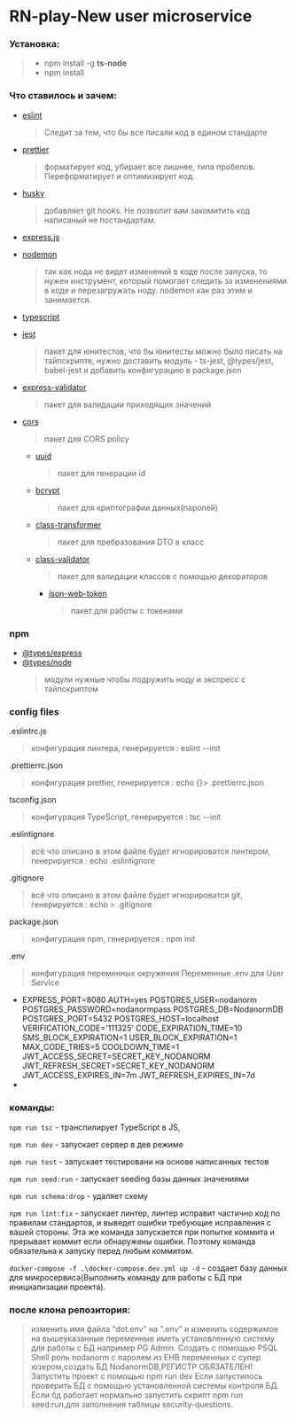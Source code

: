 # RN-play-New user microservice

### Установка:

> - npm install -g **ts-node**
> - npm install

### Что ставилось и зачем:

- [eslint](https://eslint.org/docs/user-guide/getting-started 'eslint')
  > Следит за тем, что бы все писали код в едином стандарте
- [prettier](https://prettier.io/ 'prettier')
  > форматирует код, убирает все лишнее, типа пробелов. Переформатирует и оптимизирует код.
- [husky](https://typicode.github.io/husky/#/ 'husky')
  > добавляет git hooks. Не позволит вам закомитить код написаный не постандартам.
- [ express.js](https://expressjs.com/ru/ 'express.js')
- [nodemon](https://github.com/remy/nodemon 'nodemon')
  > так как нода не видет изменений в коде после запуска, то нужен инструмент, который помогает следить за изменениями в коде и перезагружать ноду. nodemon как раз этим и занимается.
- [typescript](https://www.typescriptlang.org/ 'typescript')
- [jest](https://jestjs.io/ru/docs/getting-started 'jest')
  > пакет для юнитестов, что бы юнитесты можно было писать на тайпскрипте, нужно доставить модуль - ts-jest, @types/jest, babel-jest и добавить конфигурацию в package.json
- [express-validator](https://www.npmjs.com/package/express-validator 'express-validator')
  > пакет для валидации приходящих значений
- [cors](https://www.npmjs.com/package/cors/ 'cors')

  > пакет для CORS policy

  - [uuid](https://www.npmjs.com/package/uuid 'uuid')
    > пакет для генерации id
  - [bcrypt](https://www.npmjs.com/package/bcrypt 'bcrypt')
    > пакет для криптографии данных(паролей)
  - [сlass-transformer](https://www.npmjs.com/package/class-transformer 'class-transformer')
    > пакет для пребразования DTO в класс
  - [class-validator](https://www.npmjs.com/package/class-validator 'class-validator')

    > пакет для валидации классов с помощью декораторов

    - [json-web-token](https://www.npmjs.com/package/json-web-token 'json-web-token')
      > пакет для работы с токенами

### npm

- [@types/express](https://github.com/DefinitelyTyped/DefinitelyTyped '@types/express')
- [ @types/node](https://www.typescriptlang.org/dt/search?search= ' @types/node')
  > модули нужные чтобы подружить ноду и экспресс с тайпскриптом

### config files

.eslintrc.js

> конфигурация линтера,
> генерируется : eslint --init

.prettierrc.json

> конфигурация prettier,
> генерируется : echo {}> .prettierrc.json

tsconfig.json

> конфигурация TypeScript,
> генерируется : tsc --init

.eslintignore

> всё что описано в этом файле будет игнорироватся линтером,
> генерируется : echo .eslintignore

.gitignore

> всё что описано в этом файле будет игнорироватся git,
> генерируется : echo > .gitignore

package.json

> конфигурация npm,
> генерируется : npm init

.env

> конфигурация переменных окружения
> Переменные .env для User Service

- EXPRESS_PORT=8080
  AUTH=yes
  POSTGRES_USER=nodanorm
  POSTGRES_PASSWORD=nodanormpass
  POSTGRES_DB=NodanormDB
  POSTGRES_PORT=5432
  POSTGRES_HOST=localhost
  VERIFICATION_CODE='111325'
  CODE_EXPIRATION_TIME=10
  SMS_BLOCK_EXPIRATION=1
  USER_BLOCK_EXPIRATION=1
  MAX_CODE_TRIES=5
  COOLDOWN_TIME=1
  JWT_ACCESS_SECRET=SECRET_KEY_NODANORM
  JWT_REFRESH_SECRET=SECRET_KEY_NODANORM
  JWT_ACCESS_EXPIRES_IN=7m
  JWT_REFRESH_EXPIRES_IN=7d
-

### команды:

`npm run tsc` - транспилирует TypeScript в JS,

`npm run dev` - запускает сервер в дев режиме

`npm run test` - запускает тестировани на основе написанных тестов

`npm run seed:run` - запускает seeding базы данных значениями

`npm run schema:drop` - удаляет схему

`npm run lint:fix` - запускает линтер, линтер исправит частично код по правилам стандартов, и выведет ошибки требующие исправления с вашей стороны.
Эта же команда запускается при попытке коммита и прерывает коммит если обнаружены ошибки. Поэтому команда обязательна к запуску перед любым коммитом.

`docker-compose -f .\docker-compose.dev.yml up -d` - создает базу данных для микросервиса(Выполнить команду для работы с БД при инициализации проекта).

### после клона репозитория:

> изменить имя файла "dot.env" на ".env" и изменить содержимое на вышеуказанные переменные
> иметь установленную систему для работы с БД например PG Admin.
> Создать с помощью PSQL Shell роль nodanorm с паролем из ЕНВ переменных с супер юзером,создать БД NodanormDB,РЕГИСТР ОБЯЗАТЕЛЕН!
> Запустить проект с помощью npm run dev
> Если запустилось проверить БД с помощью установленной системы контроля БД.
> Если бд работает нормально запустить скрипт npm run seed:run,для заполнения таблицы security-questions.

